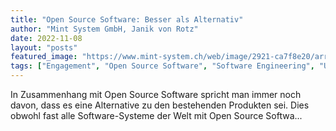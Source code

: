 ```yaml
---
title: "Open Source Software: Besser als Alternativ"
author: "Mint System GmbH, Janik von Rotz"
date: 2022-11-08
layout: "posts"
featured_image: "https://www.mint-system.ch/web/image/2921-ca7f8e20/arrow.jpg"
tags: ["Engagement", "Open Source Software", "Software Engineering", "Unternehmen"]
---
```


In Zusammenhang mit Open Source Software spricht man immer noch davon, dass es eine Alternative zu den bestehenden Produkten sei. Dies obwohl fast alle Software-Systeme der Welt mit Open Source Softwa...

